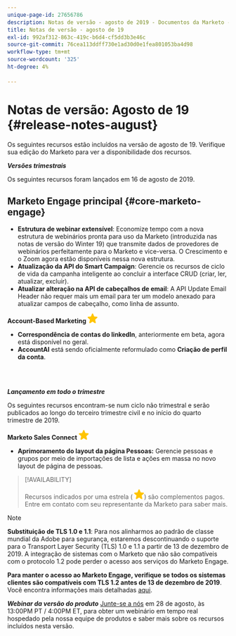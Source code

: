 ```yaml
---
unique-page-id: 27656786
description: Notas de versão - agosto de 2019 - Documentos da Marketo - Documentação do produto
title: Notas de versão - agosto de 19
exl-id: 992af312-863c-419c-b6d4-cf5dd3b3e46c
source-git-commit: 76cea113ddff730e1ad30d0e1fea801053ba4d98
workflow-type: tm+mt
source-wordcount: '325'
ht-degree: 4%

---
```


# Notas de versão: Agosto de 19 {#release-notes-august}

Os seguintes recursos estão incluídos na versão de agosto de 19. Verifique sua edição do Marketo para ver a disponibilidade dos recursos.

**_Versões trimestrais_**

Os seguintes recursos foram lançados em 16 de agosto de 2019.

## Marketo Engage principal {#core-marketo-engage}

* **Estrutura de webinar extensível**: Economize tempo com a nova estrutura de webinários pronta para uso da Marketo (introduzida nas notas de versão do Winter 19) que transmite dados de provedores de webinários perfeitamente para o Marketo e vice-versa. O Crescimento e o Zoom agora estão disponíveis nessa nova estrutura.
* **Atualização da API do Smart Campaign**: Gerencie os recursos de ciclo de vida da campanha inteligente ao concluir a interface CRUD (criar, ler, atualizar, excluir).
* **Atualizar alteração na API de cabeçalhos de email**: A API Update Email Header não requer mais um email para ter um modelo anexado para atualizar campos de cabeçalho, como linha de assunto.

**Account-Based Marketing** ![(estrela)](assets/yellow-star.png)

* **Correspondência de contas do linkedIn**, anteriormente em beta, agora está disponível no geral.
* **AccountAI** está sendo oficialmente reformulado como **Criação de perfil da conta**.

<br> 

**_Lançamento em todo o trimestre_**

Os seguintes recursos encontram-se num ciclo não trimestral e serão publicados ao longo do terceiro trimestre civil e no início do quarto trimestre de 2019.

**Marketo Sales Connect** ![(estrela)](assets/yellow-star.png)

* **Aprimoramento do layout da página Pessoas:** Gerencie pessoas e grupos por meio de importações de lista e ações em massa no novo layout de página de pessoas.

>[!AVAILABILITY]
>
>Recursos indicados por uma estrela ( ![(estrela)](assets/yellow-star.png)) são complementos pagos. Entre em contato com seu representante da Marketo para saber mais.

>[!NOTE]
>
>**Substituição de TLS 1.0 e 1.1**: Para nos alinharmos ao padrão de classe mundial da Adobe para segurança, estaremos descontinuando o suporte para o Transport Layer Security (TLS) 1.0 e 1.1 a partir de 13 de dezembro de 2019. A integração de sistemas com o Marketo que não são compatíveis com o protocolo 1.2 pode perder o acesso aos serviços do Marketo Engage.
>
>**Para manter o acesso ao Marketo Engage, verifique se todos os sistemas clientes são compatíveis com TLS 1.2 antes de 13 de dezembro de 2019**. Você encontra informações mais detalhadas [aqui](https://nation.marketo.com/docs/DOC-7059-tls-10-11-deprecation-faq).

**_Webinar da versão do produto_** [Junte-se a nós](https://engage.marketo.com/August_19_Release_Webinar.html) em 28 de agosto, às 13:00PM PT / 4:00PM ET, para obter um webinário em tempo real hospedado pela nossa equipe de produtos e saber mais sobre os recursos incluídos nesta versão.
